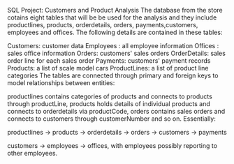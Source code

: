 SQL Project: Customers and Product Analysis
The database from the store cotains eight tables that will be be used for the analysis and they include productlines, products, orderdetails, orders, payments,customers, employees and offices. The following details are contained in these tables:

Customers: customer data
Employees : all employee information
Offices : sales office information
Orders: customers' sales orders
OrderDetails: sales order line for each sales order
Payments: customers' payment records
Products: a list of scale model cars
ProductLines: a list of product line categories
The tables are connected through primary and foreign keys to model relationships between entities:

productlines contains categories of products and connects to products through productLine, products holds details of individual products and connects to orderdetails via productCode, orders contains sales orders and connects to customers through customerNumber and so on.
Essentially:

productlines → products → orderdetails → orders → customers → payments

customers → employees → offices, with employees possibly reporting to other employees.